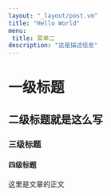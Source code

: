 ```yaml
---
layout: "_layout/post.vm"
title: "Hello World"
menu:
 title: 菜单二
description: "这是描述信息"
---
```

# 一级标题
## 二级标题就是这么写
### 三级标题
#### 四级标题
这里是文章的正文

